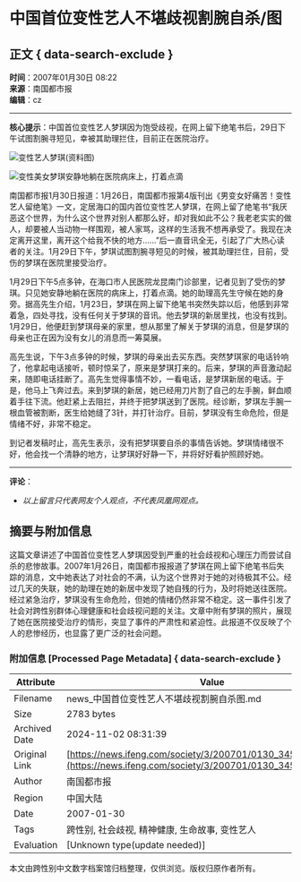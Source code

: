 # 中国首位变性艺人不堪歧视割腕自杀/图

## 正文 { data-search-exclude }


**时间**：2007年01月30日 08:22  
**来源**：南国都市报  
**编辑**：cz  

---

**核心提示**：中国首位变性艺人梦琪因为饱受歧视，在网上留下绝笔书后，29日下午试图割腕寻短见，幸被其助理拦住，目前正在医院治疗。

![变性艺人梦琪(资料图)](http://img.ifeng.com/res/200701/0130_53862.jpg)

![变性美女梦琪安静地躺在医院病床上，打着点滴](http://img.ifeng.com/res/200701/0130_53863.jpg)

南国都市报1月30日报道：1月26日，南国都市报第4版刊出《男变女好痛苦！变性艺人留绝笔》一文，定居海口的国内首位变性艺人梦琪，在网上留了绝笔书“我厌恶这个世界，为什么这个世界对别人都那么好，却对我如此不公？我老老实实的做人，却要被人当动物一样围观，被人家骂，这样的生活我不想再承受了。我现在决定离开这里，离开这个给我不快的地方......”后一直音讯全无，引起了广大热心读者的关注。1月29日下午，梦琪试图割腕寻短见的时候，被其助理拦住，目前，受伤的梦琪在医院里接受治疗。

1月29日下午5点多钟，在海口市人民医院龙昆南门诊部里，记者见到了受伤的梦琪。只见她安静地躺在医院的病床上，打着点滴。她的助理高先生守候在她的身旁。据高先生介绍，1月23日，梦琪在网上留下绝笔书突然失踪以后，他感到非常着急，四处寻找，没有任何关于梦琪的音讯。他去梦琪的新居里找，也没有找到。1月29日，他便赶到梦琪母亲的家里，想从那里了解关于梦琪的消息，但是梦琪的母亲也正在因为没有女儿的消息而一筹莫展。

高先生说，下午3点多钟的时候，梦琪的母亲出去买东西。突然梦琪家的电话铃响了，他拿起电话接听，顿时惊呆了，原来是梦琪打来的。后来，梦琪的声音激动起来，随即电话挂断了。高先生觉得事情不妙，一看电话，是梦琪新居的电话。于是，他马上飞奔过去。来到梦琪的新居，她已经用刀片割了自己的左手腕，鲜血顺着手往下流。他赶紧上去阻拦，并终于把梦琪送到了医院。经诊断，梦琪左手腕一根血管被割断，医生给她缝了3针，并打针治疗。目前，梦琪没有生命危险，但是情绪不好，非常不稳定。

到记者发稿时止，高先生表示，没有把梦琪要自杀的事情告诉她。梦琪情绪很不好，他会找一个清静的地方，让梦琪好好静一下，并将好好看护照顾好她。

---  

**评论**：  
- *以上留言只代表网友个人观点，不代表凤凰网观点。*

## 摘要与附加信息

<!-- tcd_abstract -->
这篇文章讲述了中国首位变性艺人梦琪因受到严重的社会歧视和心理压力而尝试自杀的悲惨故事。2007年1月26日，南国都市报报道了梦琪在网上留下绝笔书后失踪的消息，文中她表达了对社会的不满，认为这个世界对于她的对待极其不公。经过几天的失联，她的助理在她的新居中发现了她自残的行为，及时将她送往医院。经过紧急治疗，梦琪没有生命危险，但她的情绪仍然非常不稳定。这一事件引发了社会对跨性别群体心理健康和社会歧视问题的关注。文章中附有梦琪的照片，展现了她在医院接受治疗的情形，突显了事件的严肃性和紧迫性。此报道不仅反映了个人的悲惨经历，也显露了更广泛的社会问题。
<!-- tcd_abstract_end -->

### 附加信息 [Processed Page Metadata] { data-search-exclude }

| Attribute       | Value                                  |
|-----------------|----------------------------------------|
| Filename        | news_中国首位变性艺人不堪歧视割腕自杀图.md                             |
| Size            | 2783 bytes                           |
| Archived Date   | 2024-11-02 08:31:39                             |
| Original Link   | [https://news.ifeng.com/society/3/200701/0130_345_69917.shtml](https://news.ifeng.com/society/3/200701/0130_345_69917.shtml)                       |
| Author          | 南国都市报                               |
| Region          | 中国大陆                               |
| Date            | 2007-01-30                                 |
| Tags            | 跨性别, 社会歧视, 精神健康, 生命故事, 变性艺人                                 |
| Evaluation            | [Unknown type(update needed)]                                 |
<!-- tcd_table_end -->

本文由跨性别中文数字档案馆归档整理，仅供浏览。版权归原作者所有。
